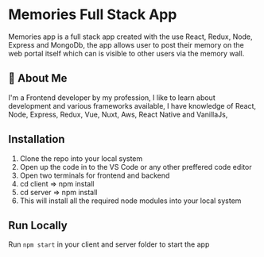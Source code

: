 
# Memories Full Stack App

Memories app is a full stack app created with the use React, Redux, Node, Express and MongoDb, the app allows user to post their memory on the web portal itself which can is visible to other users via the memory wall. 
## 🚀 About Me
I'm a Frontend developer by my profession, I like to learn about development and various frameworks available, I have knowledge of React, Node, Express, Redux, Vue, Nuxt, Aws, React Native and VanillaJs,

## Installation

1) Clone the repo into your local system
2) Open up the code in to the VS Code or any other preffered code editor
3) Open two terminals for frontend and backend
4) cd client => npm install 
5) cd server => npm install
6) This will install all the required node modules into your local system

    
## Run Locally

Run `npm start` in your client and server folder to start the app
